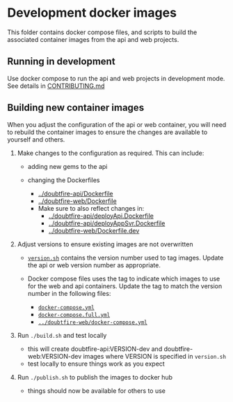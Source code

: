 # Development docker images

This folder contains docker compose files, and scripts to build the associated container images from the api and web projects.

## Running in development

Use docker compose to run the api and web projects in development mode. See details in [CONTRIBUTING.md](../CONTRIBUTING.md)

## Building new container images

When you adjust the configuration of the api or web container, you will need to rebuild the container images to ensure the changes are available to yourself and others.

1. Make changes to the configuration as required. This can include:

   - adding new gems to the api
   - changing the Dockerfiles

      - [../doubtfire-api/Dockerfile](../doubtfire-api/Dockerfile)
      - [../doubtfire-web/Dockerfile](../doubtfire-web/Dockerfile)
      - Make sure to also reflect changes in:   
         - [../doubtfire-api/deployApi.Dockerfile](../doubtfire-api/deployApi.Dockerfile)
         - [../doubtfire-api/deployAppSvr.Dockerfile](../doubtfire-api/deployAppSvr.Dockerfile)
         - [../doubtfire-web/Dockerfile.dev](../doubtfire-web/deploy.Dockerfile)

1. Adjust versions to ensure existing images are not overwritten

   - [`version.sh`](version.sh) contains the version number used to tag images. Update the api or web version number as appropriate.
   - Docker compose files uses the tag to indicate which images to use for the web and api containers. Update the tag to match the version number in the following files:

      - [`docker-compose.yml`](docker-compose.yml) 
      - [`docker-compose.full.yml`](docker-compose.full.yml)
      - [`../doubtfire-web/docker-compose.yml`](../doubtfire-web/docker-compose.yml)

1. Run `./build.sh` and test locally

   - this will create doubtfire-api:VERSION-dev and doubtfire-web:VERSION-dev images where VERSION is specified in `version.sh`
   - test locally to ensure things work as you expect

1. Run `./publish.sh` to publish the images to docker hub

   - things should now be available for others to use
